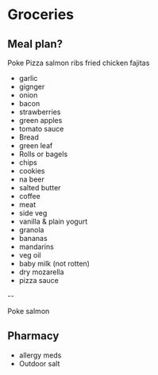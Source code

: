 
# Groceries

## Meal plan?

Poke
Pizza
salmon
ribs
fried chicken
fajitas

- garlic
- gignger
- onion
- bacon
- strawberries
- green apples
- tomato sauce
- Bread
- green leaf
- Rolls or bagels
- chips
- cookies
- na beer
- salted butter
- coffee
- meat
- side veg
- vanilla & plain yogurt
- granola
- bananas
- mandarins
- veg oil
- baby milk (not rotten)
- dry mozarella
- pizza sauce

--

Poke salmon

## Pharmacy

- allergy meds
- Outdoor salt
